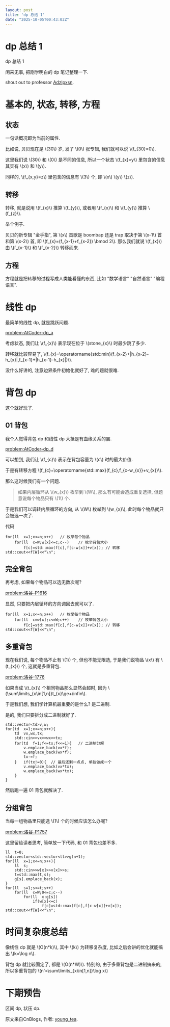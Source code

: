 ```yaml
---
layout: post
title: 'dp 总结 1'
date: "2025-10-05T00:43:02Z"
---
```

dp 总结 1
=======

dp 总结 1

闲来无事, 把刚学明白的 dp 笔记整理一下.

shout out to professor [Adzlpxsn](https://codeforces.com/profile/Adzlpxsn).

基本的, 状态, 转移, 方程
===============

状态
--

一句话概况即为当前的属性.

比如说, 贝贝现在是 \\(30\\) 岁, 发了 \\(0\\) 张专辑, 我们就可以说 \\(f\_{30}=0\\).

这里我们说 \\(30\\) 和 \\(0\\) 是不同的信息, 所以一个状态 \\(f\_{x}=y\\) 里包含的信息其实有 \\(x\\) 和 \\(y\\).

同样的, \\(f\_{x,y}=z\\) 里包含的信息有 \\(3\\) 个, 即 \\(x\\) \\(y\\) \\(z\\).

转移
--

转移, 就是说用 \\(f\_{x}\\) 推算 \\(f\_{y}\\), 或者用 \\(f\_{x}\\) 和 \\(f\_{y}\\) 推算 \\(f\_{z}\\).

举个例子.

贝贝的新专辑 "金手指", 第 \\(x\\) 首歌是 boombap 还是 trap 取决于第 \\(x-1\\) 首和第 \\(x-2\\) 首, 即 \\(f\_{x}=(f\_{x-1}+f\_{x-2}) \\bmod 2\\). 那么我们就说 \\(f\_{x}\\) 由 \\(f\_{x-1}\\) 和 \\(f\_{x-2}\\) 转移而来.

方程
--

方程就是把转移的过程写成人类能看懂的东西, 比如 "数学语言" "自然语言" "编程语言".

线性 dp
=====

最简单的线性 dp, 就是跳跃问题.

[problem:AtCoder-dp\_a](https://vjudge.net/problem/AtCoder-dp_a#author=GPT_zh)

考虑状态, 我们让 \\(f\_{x}\\) 表示现在位于 \\(stone\_{x}\\) 时最少跳了多少.

转移就比较容易了, \\(f\_{x}=\\operatorname{std::min}(f\_{x-2}+|h\_{x-2}-h\_{x}|,f\_{x-1}+|h\_{x-1}-h\_{x}|)\\).

没什么好讲的, 注意边界条件初始化就好了, 难的题就很难.

背包 dp
=====

这个就好玩了.

01 背包
-----

我个人觉得背包 dp 和线性 dp 大抵是有血缘关系的罢.

[problem:AtCoder-dp\_d](https://vjudge.net/problem/AtCoder-dp_d#author=GPT_zh)

可以想到, 我们让 \\(f\_{c}\\) 表示在背包容量为 \\(c\\) 时的最大价值.

于是有转移方程 \\(f\_{c}=\\operatorname{std::max}(f\_{c},f\_{c-w\_{x}}+v\_{x})\\).

那么这时候我们有一个问题.

> 如果内层循环从 \\(w\_{x}\\) 枚举到 \\(W\\), 那么有可能会造成重复选择, 但题意说每个物品只有 \\(1\\) 个.

于是我们可以调转内层循环的方向, 从 \\(W\\) 枚举到 \\(w\_{x}\\), 此时每个物品就只会被选一次了.

代码

    for(ll	x=1;x<=n;x++)	// 枚举每个物品
    	for(ll	c=W;w[x]<=c;c--)	// 枚举背包大小
    		f[c]=std::max(f[c],f[c-w[x]]+v[x]);	// 转移
    std::cout<<f[W]<<"\n";
    

完全背包
----

再考虑, 如果每个物品可以选无数次呢?

[problem:洛谷-P1616](https://vjudge.net/problem/%E6%B4%9B%E8%B0%B7-P1616)

显然, 只要把内层循环的方向调回去就可以了.

    for(ll	x=1;x<=n;x++)	// 枚举每个物品
    	for(ll	c=w[x];c<=W;c++)	// 枚举背包大小
    		f[c]=std::max(f[c],f[c-w[x]]+v[x]);	// 转移
    std::cout<<f[W]<<"\n";
    

多重背包
----

现在我们说, 每个物品不止有 \\(1\\) 个, 但也不能无限选, 于是我们说物品 \\(x\\) 有 \\(t\_{x}\\) 个, 这就是多重背包.

[problem:洛谷-1776](https://vjudge.net/problem/%E6%B4%9B%E8%B0%B7-P1776)

如果当成 \\(t\_{x}\\) 个相同物品那么显然会超时, 因为 \\(\\sum\\limits\_{x\\in\[1,n\]}t\_{x}\\ge+\\infin\\).

于是我们想, 我们学计算机最重要的是什么? 是二进制.

是的, 我们只要拆分成二进制就好了.

    std::vector<td>v,w;
    for(td	x=1;x<=n;x++){
    	td	vx,wx,tx;
    	std::cin>>vx>>wx>>tx;
    	for(td	f=1;f<=tx;f<<=1){	// 二进制分解
    		v.emplace_back(vx*f);
    		w.emplace_back(wx*f);
    		tx-=f;
    	}	if(tx!=0){	// 最后还剩一点点, 单独做成一个
    		v.emplace_back(vx*tx);
    		w.emplace_back(wx*tx);
    	}
    }
    

然后跑一遍 01 背包就解决了.

分组背包
----

当每一组物品里只能选 \\(1\\) 个的时候应该怎么办呢?

[problem:洛谷-P1757](https://vjudge.net/problem/%E6%B4%9B%E8%B0%B7-P1757)

这里留给读者思考, 简单放一下代码, 和 01 背包也差不多.

    ll	t=0;
    std::vector<std::vector<ll>>g(n+1);
    for(ll	x=1;x<=n;x++){
    	ll	s;
    	std::cin>>w[x]>>v[x]>>s;
    	t=std::max(t,s);
    	g[s].emplace_back(x);
    }
    for(ll	s=1;s<=t;s++)
    	for(ll	c=W;0<=c;c--)
    		for(ll	x:g[s])
    			if(w[x]<=c)
    				f[c]=std::max(f[c],f[c-w[x]]+v[x]);
    std::cout<<f[W]<<"\n";
    

时间复杂度总结
=======

像线性 dp 就是 \\(O(n\*k)\\), 其中 \\(k\\) 为转移复杂度, 比如之后会讲的优化就能搞出 \\(k=\\log n\\).

背包 dp 就比较固定了, 都是 \\(O(n\*W)\\). 特别的, 由于多重背包是二进制搞来的, 所以多重背包的 \\(n'=\\sum\\limits\_{x\\in\[1,n\]}\\log x\\)

下期预告
====

区间 dp, 状压 dp.

原文来自CnBlogs, 作者: [young\_tea](https://www.cnblogs.com/young-tea/).